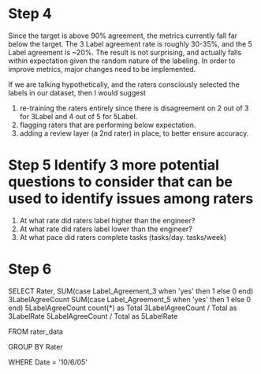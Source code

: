 # Step 4

Since the target is above 90% agreement, the metrics currently fall far below the target. The 3 Label agreement rate is roughly 30-35%, and the 5 Label agreement is ~20%. The result is not surprising, and actually falls within expectation given the random nature of the labeling. In order to improve metrics, major changes need to be implemented.

If we are talking hypothetically, and the raters consciously selected the labels in our dataset, then I would suggest

1. re-training the raters entirely since there is disagreement on 2 out of 3 for 3Label and 4 out of 5 for 5Label.
2. flagging raters that are performing below expectation.
3. adding a review layer (a 2nd rater) in place, to better ensure accuracy.

# Step 5 Identify 3 more potential questions to consider that can be used to identify issues among raters

1. At what rate did raters label higher than the engineer?
2. At what rate did raters label lower than the engineer?
3. At what pace did raters complete tasks (tasks/day. tasks/week)

# Step 6

SELECT
Rater,
SUM(case Label_Agreement_3 when 'yes' then 1 else 0 end) 3LabelAgreeCount
SUM(case Label_Agreement_5 when 'yes' then 1 else 0 end) 5LabelAgreeCount
count(\*) as Total
3LabelAgreeCount / Total as 3LabelRate
5LabelAgreeCount / Total as 5LabelRate

FROM rater_data

GROUP BY Rater

WHERE Date = '10/6/05'

